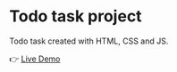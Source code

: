 # Todo task project

Todo task created with HTML, CSS and JS.

:point_right: [Live Demo](https://riskymind.github.io/rock-paper-scissors/)
